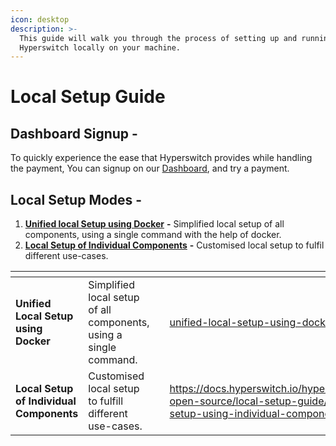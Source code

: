 ```yaml
---
icon: desktop
description: >-
  This guide will walk you through the process of setting up and running the
  Hyperswitch locally on your machine.
---
```


# Local Setup Guide

## Dashboard Signup -&#x20;

To quickly experience the ease that Hyperswitch provides while handling the payment, You can signup on our [Dashboard](https://app.hyperswitch.io/), and try a payment.

## Local Setup Modes -&#x20;

1. [**Unified local Setup using Docker**](unified-local-setup-using-docker.md) **-** Simplified local setup of all components, using a single command with the help of docker.
2. [**Local Setup of Individual Components**](local-setup-using-individual-components/) **-** Customised local setup to fulfil different use-cases.

<table data-card-size="large" data-view="cards"><thead><tr><th></th><th></th><th data-hidden></th><th data-hidden data-card-target data-type="content-ref"></th><th data-hidden data-card-cover data-type="files"></th></tr></thead><tbody><tr><td><strong>Unified Local Setup using Docker</strong></td><td>Simplified local setup of all components, using a single command.</td><td></td><td><a href="unified-local-setup-using-docker.md">unified-local-setup-using-docker.md</a></td><td><a href="../../.gitbook/assets/HS x Docker.png">HS x Docker.png</a></td></tr><tr><td><strong>Local Setup of Individual Components</strong></td><td>Customised local setup to fulfill different use-cases.</td><td></td><td><a href="https://docs.hyperswitch.io/hyperswitch-open-source/local-setup-guide/local-setup-using-individual-components">https://docs.hyperswitch.io/hyperswitch-open-source/local-setup-guide/local-setup-using-individual-components</a></td><td><a href="../../.gitbook/assets/HS + Components (3).png">HS + Components (3).png</a></td></tr></tbody></table>

